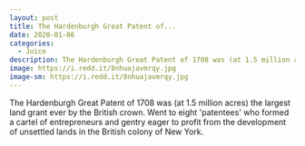 ```yaml
---
layout: post
title: The Hardenburgh Great Patent of...
date: 2020-01-06
categories: 
  - Juice
description: The Hardenburgh Great Patent of 1708 was (at 1.5 million acres) the largest land grant ever by the British crown. Went to eight 'patentees' who formed a cartel of entrepreneurs and gentry eager to profit from the development of unsettled lands in the British colony of New York.
image: https://i.redd.it/8nhuajavmrqy.jpg
image-sm: https://i.redd.it/8nhuajavmrqy.jpg
---
```

The Hardenburgh Great Patent of 1708 was (at 1.5 million acres) the largest land grant ever by the British crown. Went to eight 'patentees' who formed a cartel of entrepreneurs and gentry eager to profit from the development of unsettled lands in the British colony of New York.